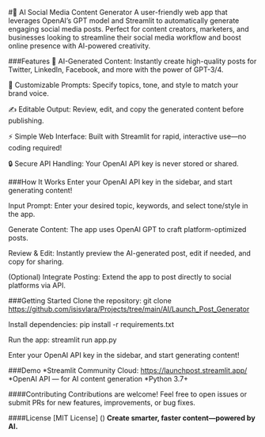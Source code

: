 #🚀 AI Social Media Content Generator
A user-friendly web app that leverages OpenAI’s GPT model and Streamlit to automatically generate engaging social media posts. Perfect for content creators, marketers, and businesses looking to streamline their social media workflow and boost online presence with AI-powered creativity.

###Features
🌟 AI-Generated Content: Instantly create high-quality posts for Twitter, LinkedIn, Facebook, and more with the power of GPT-3/4.

🎨 Customizable Prompts: Specify topics, tone, and style to match your brand voice.

✍️ Editable Output: Review, edit, and copy the generated content before publishing.

⚡ Simple Web Interface: Built with Streamlit for rapid, interactive use—no coding required!

🔒 Secure API Handling: Your OpenAI API key is never stored or shared.

###How It Works
Enter your OpenAI API key in the sidebar, and start generating content!

Input Prompt: Enter your desired topic, keywords, and select tone/style in the app.

Generate Content: The app uses OpenAI GPT to craft platform-optimized posts.

Review & Edit: Instantly preview the AI-generated post, edit if needed, and copy for sharing.

(Optional) Integrate Posting: Extend the app to post directly to social platforms via API.

###Getting Started
Clone the repository:
git clone https://github.com/isisvlara/Projects/tree/main/AI/Launch_Post_Generator

Install dependencies:
pip install -r requirements.txt

Run the app:
streamlit run app.py

Enter your OpenAI API key in the sidebar, and start generating content!

###Demo
*Streamlit Community Cloud: https://launchpost.streamlit.app/
*OpenAI API — for AI content generation
*Python 3.7+

####Contributing
Contributions are welcome! Feel free to open issues or submit PRs for new features, improvements, or bug fixes.

####License
[MIT License] ()
**Create smarter, faster content—powered by AI.**